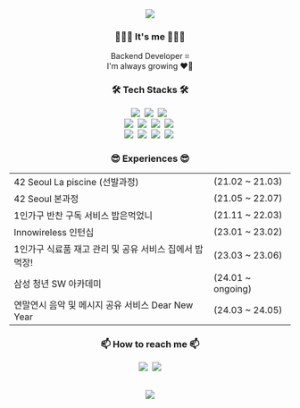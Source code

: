 <div align=center>
<img src="https://capsule-render.vercel.app/api?type=waving&color=auto&height=100&section=header&text=Hyeonji%20Jung&fontSize=50" />

### 🙋🏻‍♀️ It's me 🙋🏻‍♀️
Backend Developer ⌗ <br>
I'm always growing ❤️‍🔥

### 🛠️ Tech Stacks 🛠️
<p align="center">
  <img src="https://img.shields.io/badge/Java-007396?style=flat-square&logo=Java&logoColor=white"/></a>&nbsp
  <img src="https://img.shields.io/badge/Python-3766AB?style=flat-square&logo=Python&logoColor=white"/></a>&nbsp 
  <img src="https://img.shields.io/badge/Javascript-ffb13b?style=flat-square&logo=javascript&logoColor=white"/></a>&nbsp
  <br>
  <img src="https://img.shields.io/badge/Spring-6DB33F?style=flat-square&logo=Spring&logoColor=white"/></a>&nbsp
  <img src="https://img.shields.io/badge/SpringBoot-6DB33F?style=flat-square&logo=SpringBoot&logoColor=white"/></a>&nbsp 
  <img src="https://img.shields.io/badge/Node.js-339933?style=flat-square&logo=Node.js&logoColor=white"/></a>&nbsp
  <img src="https://img.shields.io/badge/Express-000000?style=flat-square&logo=Express&logoColor=white"/></a>&nbsp
  <br>
  <img src="https://img.shields.io/badge/Mysql-E6B91E?style=flat-square&logo=MySql&logoColor=white"/></a>&nbsp 
  <img src="https://img.shields.io/badge/AWS-232F3E?style=flat-square&logo=AmazonAWS&logoColor=white"/></a>&nbsp 
  <img src="https://img.shields.io/badge/Docker-2496ED?style=flat-square&logo=Docker&logoColor=white"/></a>&nbsp 
  <img src="https://img.shields.io/badge/ArgoCD-E6764A?style=flat-square&logo=Argo&logoColor=white"/></a>&nbsp 
</p>

### 😎 Experiences 😎
<table>
  <tr>
    <td>42 Seoul La piscine (선발과정)</td>
    <td>(21.02 ~ 21.03)</td>
  </tr>
  <tr>
    <td>42 Seoul 본과정</td>
    <td>(21.05 ~ 22.07)</td>
  </tr>
  <tr>
    <td>1인가구 반찬 구독 서비스 밥은먹었니</td>
    <td>(21.11 ~ 22.03)</td>
  </tr>
  <tr>
    <td>Innowireless 인턴십</td>
    <td>(23.01 ~ 23.02)</td>
  </tr>
  <tr>
    <td>1인가구 식료품 재고 관리 및 공유 서비스 집에서 밥 먹장!</td>
    <td>(23.03 ~ 23.06)</td>
  </tr>
  <tr>
    <td>삼성 청년 SW 아카데미</td>
    <td>(24.01 ~ ongoing)</td>
  </tr>
  <tr>
    <td>연말연시 음악 및 메시지 공유 서비스 Dear New Year</td>
    <td>(24.03 ~ 24.05)</td>
  </tr>
</table>

###  📫 How to reach me 📫
<p align="center">
  <a href="https://velog.io/@welloff_jj"><img src="https://img.shields.io/badge/Blog-11B48A?style=flat-square&logo=Vimeo&logoColor=white&link=https://velog.io/@hyeinisfree"/></a>&nbsp
  <a href="mailto:welloff.jj@gmail.com"><img src="https://img.shields.io/badge/Gmail-d14836?style=flat-square&logo=Gmail&logoColor=white&link=kimhyein7110@gmail.com"/></a>
</p>
</br>
<img src="http://mazassumnida.wtf/api/v2/generate_badge?boj=welloff_jj"/>

</div>

